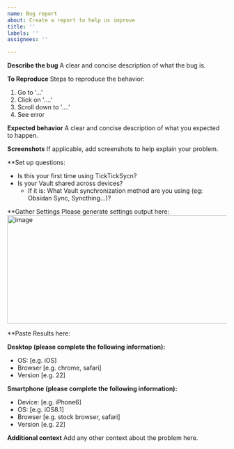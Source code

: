 ```yaml
---
name: Bug report
about: Create a report to help us improve
title: ''
labels: ''
assignees: ''

---
```


**Describe the bug**
A clear and concise description of what the bug is.

**To Reproduce**
Steps to reproduce the behavior:
1. Go to '...'
2. Click on '....'
3. Scroll down to '....'
4. See error

**Expected behavior**
A clear and concise description of what you expected to happen.

**Screenshots**
If applicable, add screenshots to help explain your problem.

**Set up questions:
- Is this your first time using TickTickSycn?
- Is your Vault shared across devices?
  - If it is: What Vault synchronization method are you using (eg: Obsidan Sync, Syncthing...)? 

**Gather Settings
Please generate settings output here:
<img width="515" height="249" alt="image" src="https://github.com/user-attachments/assets/f86c0581-c731-4b7e-8fad-0f5e0feb72b9" />

**Paste Results here:


**Desktop (please complete the following information):**
 - OS: [e.g. iOS]
 - Browser [e.g. chrome, safari]
 - Version [e.g. 22]

**Smartphone (please complete the following information):**
 - Device: [e.g. iPhone6]
 - OS: [e.g. iOS8.1]
 - Browser [e.g. stock browser, safari]
 - Version [e.g. 22]

**Additional context**
Add any other context about the problem here.
